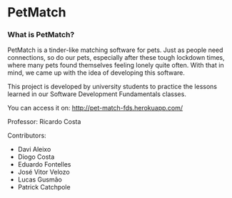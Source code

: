 # PetMatch

### What is PetMatch?

PetMatch is a tinder-like matching software for pets. Just as people need connections, so do our pets, especially after these tough lockdown times, where many pets found themselves feeling lonely quite often. With that in mind, we came up with the idea of developing this software.

This project is developed by university students to practice the lessons learned in our Software Development Fundamentals classes.

You can access it on: http://pet-match-fds.herokuapp.com/

Professor: Ricardo Costa

Contributors:

- Davi Aleixo
- Diogo Costa
- Eduardo Fontelles
- José Vitor Velozo
- Lucas Gusmão
- Patrick Catchpole
